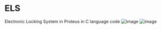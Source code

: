 # ELS
Electronic Locking System in Proteus in C language code
![image](https://user-images.githubusercontent.com/106928243/188230145-ec9ccb0f-a7be-47a3-b267-831725c39ffc.png)
![image](https://user-images.githubusercontent.com/106928243/188235156-25d14838-72b7-4af6-a345-51aaa24ab090.png)
